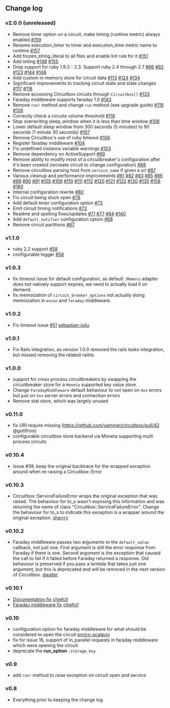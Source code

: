 ## Change log
### v2.0.0 (unreleased)
- Remove timer option on a circuit, make timing (runtime metric) always enabled [\#159](https://github.com/yammer/circuitbox/pull/159)
- Rename execution_timer to timer and execution_time metric name to runtime [\#157](https://github.com/yammer/circuitbox/pull/157)
- Add frozen_string_literal to all files and enable lint rule for it [\#151](https://github.com/yammer/circuitbox/pull/151)
- Add linting [\#148](https://github.com/yammer/circuitbox/pull/148) [\#155](https://github.com/yammer/circuitbox/pull/155)
- Drop support for ruby 1.9.3 - 2.3. Support ruby 2.4 through 2.7 [\#66](https://github.com/yammer/circuitbox/pull/66) [\#92](https://github.com/yammer/circuitbox/pull/92) [\#123](https://github.com/yammer/circuitbox/pull/123) [\#144](https://github.com/yammer/circuitbox/pull/144) [\#148](https://github.com/yammer/circuitbox/pull/148)
- Add custom in-memory store for circuit data [\#113](https://github.com/yammer/circuitbox/pull/113) [\#124](https://github.com/yammer/circuitbox/pull/124) [\#134](https://github.com/yammer/circuitbox/pull/134)
- Significant improvements to tracking circuit state and state changes [\#117](https://github.com/yammer/circuitbox/pull/117) [\#118](https://github.com/yammer/circuitbox/pull/118)
- Remove accessing Circuitbox circuits through ```Circuitbox[]``` [\#133](https://github.com/yammer/circuitbox/pull/133)
- Faraday middleware supports faraday 1.0 [\#143](https://github.com/yammer/circuitbox/pull/143)
- Remove ```run!``` method and change ```run``` method (see upgrade guide) [\#119](https://github.com/yammer/circuitbox/pull/119) [\#126](https://github.com/yammer/circuitbox/pull/126)
- Correctly check a circuits volume threshold [\#116](https://github.com/yammer/circuitbox/pull/116)
- Stop overwriting sleep_window when it is less than time window [\#108](https://github.com/yammer/circuitbox/pull/108)
- Lower default sleep window from 300 seconds (5 minutes) to 90 seconds (1 minute 30 seconds) [\#107](https://github.com/yammer/circuitbox/pull/107)
- Remove Circuitbox's use of ruby timeout [\#106](https://github.com/yammer/circuitbox/pull/106)
- Register faraday middleware [\#104](https://github.com/yammer/circuitbox/pull/104)
- Fix undefined instance variable warnings [\#103](https://github.com/yammer/circuitbox/pull/103)
- Remove dependency on ActiveSupport [\#99](https://github.com/yammer/circuitbox/pull/99)
- Remove ability to modify most of a circuitbreaker's configuration after it's been created (recreate circuit to change configuration) [\#88](https://github.com/yammer/circuitbox/pull/88)
- Remove circuitbox parsing host from ```service_name``` if given a url [\#87](https://github.com/yammer/circuitbox/pull/87)
- Various cleanup and performance improvements [\#81](https://github.com/yammer/circuitbox/pull/81) [\#82](https://github.com/yammer/circuitbox/pull/82) [\#83](https://github.com/yammer/circuitbox/pull/83) [\#85](https://github.com/yammer/circuitbox/pull/85) [\#86](https://github.com/yammer/circuitbox/pull/86) [\#89](https://github.com/yammer/circuitbox/pull/89) [\#90](https://github.com/yammer/circuitbox/pull/90) [\#91](https://github.com/yammer/circuitbox/pull/91) [\#105](https://github.com/yammer/circuitbox/pull/105) [\#109](https://github.com/yammer/circuitbox/pull/109) [\#110](https://github.com/yammer/circuitbox/pull/110) [\#111](https://github.com/yammer/circuitbox/pull/111) [\#112](https://github.com/yammer/circuitbox/pull/112) [\#120](https://github.com/yammer/circuitbox/pull/120) [\#121](https://github.com/yammer/circuitbox/pull/121) [\#122](https://github.com/yammer/circuitbox/pull/122) [\#130](https://github.com/yammer/circuitbox/pull/130) [\#135](https://github.com/yammer/circuitbox/pull/135) [\#158](https://github.com/yammer/circuitbox/pull/158) [\#160](https://github.com/yammer/circuitbox/pull/160)
- Internal configuration rewrite [\#80](https://github.com/yammer/circuitbox/pull/80)
- Fix circuit being stuck open [\#78](https://github.com/yammer/circuitbox/pull/78)
- Add default timer configuration option [\#73](https://github.com/yammer/circuitbox/pull/73)
- Emit circuit timing notifications [\#72](https://github.com/yammer/circuitbox/pull/72)
- Readme and spelling fixes/updates [\#71](https://github.com/yammer/circuitbox/pull/71) [\#77](https://github.com/yammer/circuitbox/pull/77) [\#84](https://github.com/yammer/circuitbox/pull/84) [\#140](https://github.com/yammer/circuitbox/pull/140)
- Add ```default_notifier``` configuration option [\#68](https://github.com/yammer/circuitbox/pull/68)
- Remove circuit partitions [\#67](https://github.com/yammer/circuitbox/pull/67)

### v1.1.0
- ruby 2.2 support [\#58](https://github.com/yammer/circuitbox/pull/58)
- configurable logger [\#58](https://github.com/yammer/circuitbox/pull/58)

### v1.0.3
- fix timeout issue for default configuration, as default `:Memory` adapter does
  not natively support expires, we need to actually load it on demand.
- fix memoization of `circuit_breaker_options` not actually doing memoization in
  `excon` and `faraday` middleware.

### v1.0.2
- Fix timeout issue [\#51](https://github.com/yammer/circuitbox/issues/51)
  [sebastian-juliu](https://github.com/sebastian-julius)

### v1.0.1
- Fix Rails integration, as version 1.0.0 removed the rails tasks integration, but missed
  removing the related railtie.

### v1.0.0
- support for cross process circuitbreakers by swapping the circuitbreaker store for a
  `Moneta` supported key value store.
- Change `FaradayMiddleware` default behaviour to not open on `4xx` errors but just on `5xx`
  server errors and connection errors
- Remove stat store, which was largely unused

### v0.11.0
- fix URI require missing (https://github.com/yammer/circuitbox/pull/42 @gottfrois)
- configurable circuitbox store backend via Moneta supporting multi process circuits

### v0.10.4
- Issue #39, keep the original backtrace for the wrapped exception around when
  re-raising a Circuitbox::Error

### v0.10.3
- Circuitbox::ServiceFailureError wraps the original exception that was raised.
  The behaviour for to_s wasn't exposing this information and was returning the
  name of class "Circuitbox::ServiceFailureError". Change the behaviour for to_s
  to indicate this exception is a wrapper around the original exception.
  [sherrry](https://github.com/sherrry)

### v0.10.2
- Faraday middleware passes two arguments to the `default_value` callback, not
  just one.  First argument is still the error response from Faraday if there is
  one.  Second argument is the exception that caused the call to fail if it
  failed before Faraday returned a response.  Old behaviour is preserved if you
  pass a lambda that takes just one argument, but this is deprecated and will be
  removed in the next version of Circuitbox.
  [dwaller](https://github.com/dwaller)

### v0.10.1
- [Documentation fix](https://github.com/yammer/circuitbox/pull/29) [chiefcll](https://github.com/chiefcll)
- [Faraday middleware fix](https://github.com/yammer/circuitbox/pull/30) [chiefcll](https://github.com/chiefcll)

### v0.10
- configuration option for faraday middleware for what should be considered to open the circuit [enrico-scalavio](https://github.com/enrico-scalavino)
- fix for issue 16, support of in_parallel requests in faraday middleware which were opening the circuit.
- deprecate the __run_option__ `:storage_key`

### v0.9
- add `run!` method to raise exception on circuit open and service

### v0.8
- Everything prior to keeping the change log
